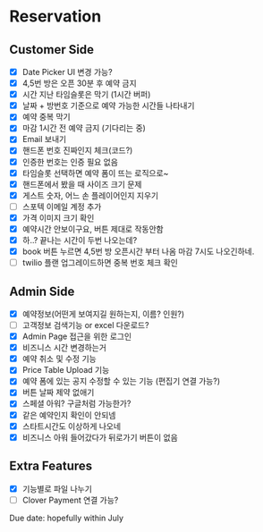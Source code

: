 # Reservation

## Customer Side
- [X] Date Picker UI 변경 가능?  
- [X] 4,5번 방은 오픈 30분 후 예약 금지  
- [X] 시간 지난 타임슬롯은 막기 (1시간 버퍼)
- [X] 날짜 + 방번호 기준으로 예약 가능한 시간들 나타내기  
- [X] 예약 중복 막기
- [X] 마감 1시간 전 예약 금지 (기다리는 중)
- [X] Email 보내기
- [X] 핸드폰 번호 진짜인지 체크(코드?)
- [X] 인증한 번호는 인증 필요 없음 
- [X] 타임슬롯 선택하면 예약 폼이 뜨는 로직으로~
- [X] 핸드폰에서 봤을 때 사이즈 크기 문제
- [X] 게스트 숫자, 어느 손 플레이어인지 지우기
- [ ] 스포텍 이메일 계정 추가 
- [X] 가격 이미지 크기 확인
- [X] 예약시간 안보이구요, 버튼 제대로 작동안함
- [X] 하..? 끝나는 시간이 두번 나오는데?
- [X] book 버튼 누르면 4,5번 방 오픈시간 부터 나옴 마감 7시도 나오긴하네.
- [ ] twilio 플랜 업그레이드하면 중복 번호 체크 확인

## Admin Side
- [X] 예약정보(어떤게 보여지길 원하는지, 이름? 인원?)  
- [ ] 고객정보 검색기능 or excel 다운로드?  
- [X] Admin Page 접근을 위한 로그인  
- [X] 비즈니스 시간 변경하는거  
- [X] 예약 취소 및 수정 기능  
- [X] Price Table Upload 기능  
- [X] 예약 폼에 있는 공지 수정할 수 있는 기능 (편집기 연결 가능?)
- [X] 버튼 날짜 제약 없애기 
- [X] 스페셜 아워? 구글처럼 가능한가?
- [X] 같은 예약인지 확인이 안되넴
- [X] 스타트시간도 이상하게 나오네
- [X] 비즈니스 아워 들어갔다가 뒤로가기 버튼이 없음
## Extra Features
- [X] 기능별로 파일 나누기  
- [ ] Clover Payment 연결 가능?  

Due date: hopefully within July  